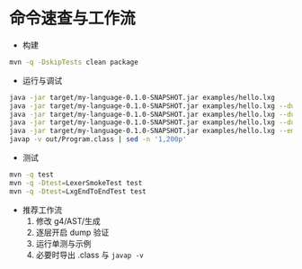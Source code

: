 # 命令速查与工作流

- 构建

```bash
mvn -q -DskipTests clean package
```

- 运行与调试

```bash
java -jar target/my-language-0.1.0-SNAPSHOT.jar examples/hello.lxg
java -jar target/my-language-0.1.0-SNAPSHOT.jar examples/hello.lxg --dump-tokens
java -jar target/my-language-0.1.0-SNAPSHOT.jar examples/hello.lxg --dump-parse-tree | cat
java -jar target/my-language-0.1.0-SNAPSHOT.jar examples/hello.lxg --dump-ast
java -jar target/my-language-0.1.0-SNAPSHOT.jar examples/hello.lxg --emit-class=out/Program.class
javap -v out/Program.class | sed -n '1,200p'
```

- 测试

```bash
mvn -q test
mvn -q -Dtest=LexerSmokeTest test
mvn -q -Dtest=LxgEndToEndTest test
```

- 推荐工作流
    1) 修改 g4/AST/生成
    2) 逐层开启 dump 验证
    3) 运行单测与示例
    4) 必要时导出 .class 与 `javap -v` 